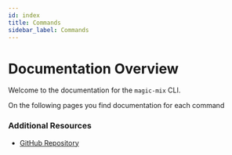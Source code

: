 ```yaml
---
id: index
title: Commands
sidebar_label: Commands
---
```


# Documentation Overview

Welcome to the documentation for the `magic-mix` CLI.

On the following pages you find documentation for each command

### Additional Resources

- [GitHub Repository](https://github.com/magicbutton/magic-mix)
